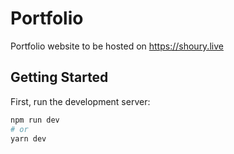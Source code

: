 # Portfolio
Portfolio website to be hosted on https://shoury.live
## Getting Started

First, run the development server:

```bash
npm run dev
# or
yarn dev
```

